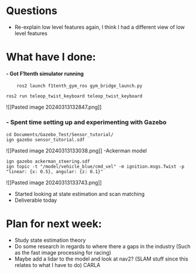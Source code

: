  # Questions
- Re-explain low level features again, I think I had a different view of low level features
# What have I done:
#### - Got F1tenth simulator running
```
	ros2 launch f1tenth_gym_ros gym_bridge_launch.py
```
```
ros2 run teleop_twist_keyboard teleop_twist_keyboard
```
![[Pasted image 20240313132847.png]]
### - Spent time setting up and experimenting with Gazebo
```
cd Documents/Gazebo_Test/Sensor_tutorial/
ign gazebo sensor_tutorial.sdf
```
![[Pasted image 20240313133038.png]]
-Ackerman model
```
ign gazebo ackerman_steering.sdf
ign topic -t "/model/vehicle_blue/cmd_vel" -m ignition.msgs.Twist -p "linear: {x: 0.5}, angular: {z: 0.1}"
```
![[Pasted image 20240313133743.png]]
- Started looking at state estimation and scan matching
- Deliverable today


# Plan for next week:
 - Study state estimation theory
 - Do some research in regards to where there a gaps in the industry (Such as the fast image processing for racing)
 - Maybe add a lidar to the model and look at nav2? (SLAM stuff since this relates to what I have to do)
CARLA
